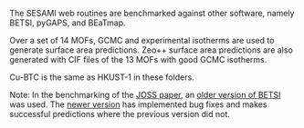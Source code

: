 The SESAMI web routines are benchmarked against other software, namely BETSI, pyGAPS, and BEaTmap.

Over a set of 14 MOFs, GCMC and experimental isotherms are used to generate surface area predictions.
Zeo++ surface area predictions are also generated with CIF files of the 13 MOFs with good GCMC isotherms.

Cu-BTC is the same as HKUST-1 in these folders.

Note: In the benchmarking of the [JOSS paper](https://joss.theoj.org/papers/10.21105/joss.05429), an [older version of BETSI](https://github.com/nakulrampal/betsi-gui/tree/89b3ec7a216084d4bb6e2963918c781f32810190) was used. The [newer version](https://github.com/nakulrampal/betsi-gui/tree/e68e3def588ef46116ce32677cdf51401f261701) has implemented bug fixes and makes successful predictions where the previous version did not.
